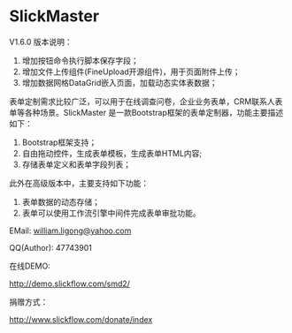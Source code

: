 ﻿# SlickMaster

V1.6.0 版本说明：
1. 增加按钮命令执行脚本保存字段；
2. 增加文件上传组件(FineUpload开源组件)，用于页面附件上传；
3. 增加数据网格DataGrid嵌入页面，加载动态实体表数据；


表单定制需求比较广泛，可以用于在线调查问卷，企业业务表单，CRM联系人表单等各种场景。SlickMaster 是一款Bootstrap框架的表单定制器，功能主要描述如下：

1. Bootstrap框架支持；
2. 自由拖动控件，生成表单模板，生成表单HTML内容;
3. 存储表单定义和表单字段列表；

此外在高级版本中，主要支持如下功能：

1. 表单数据的动态存储；
2. 表单可以使用工作流引擎中间件完成表单审批功能。

EMail: william.ligong@yahoo.com

QQ(Author): 47743901

在线DEMO:

http://demo.slickflow.com/smd2/


捐赠方式：

http://www.slickflow.com/donate/index
